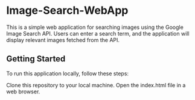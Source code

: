 # Image-Search-WebApp

This is a simple web application for searching images using the Google Image Search API. Users can enter a search term, and the application will display relevant images fetched from the API.

## Getting Started
To run this application locally, follow these steps:

Clone this repository to your local machine.
Open the index.html file in a web browser.
